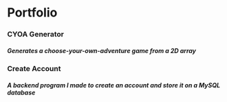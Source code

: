# Portfolio

### CYOA Generator
##### Generates a choose-your-own-adventure game from a 2D array

### Create Account
##### A backend program I made to create an account and store it on a MySQL database
